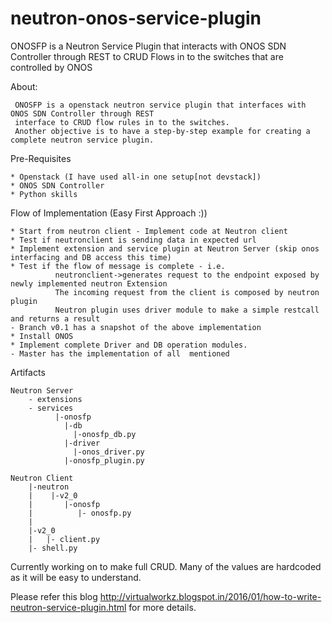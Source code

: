# neutron-onos-service-plugin
ONOSFP is a Neutron Service Plugin that interacts with ONOS SDN Controller through REST to CRUD Flows in to the switches that are controlled by ONOS

About:

     ONOSFP is a openstack neutron service plugin that interfaces with ONOS SDN Controller through REST 
     interface to CRUD flow rules in to the switches.
     Another objective is to have a step-by-step example for creating a complete neutron service plugin.
     
Pre-Requisites

    * Openstack (I have used all-in one setup[not devstack])
    * ONOS SDN Controller
    * Python skills
    
Flow of Implementation (Easy First Approach :))

    * Start from neutron client - Implement code at Neutron client
    * Test if neutronclient is sending data in expected url
    * Implement extension and service plugin at Neutron Server (skip onos interfacing and DB access this time)
    * Test if the flow of message is complete - i.e. 
              neutronclient->generates request to the endpoint exposed by newly implemented neutron Extension
              The incoming request from the client is composed by neutron plugin
              Neutron plugin uses driver module to make a simple restcall and returns a result
    - Branch v0.1 has a snapshot of the above implementation
    * Install ONOS
    * Implement complete Driver and DB operation modules.
    - Master has the implementation of all  mentioned
    
Artifacts

    Neutron Server
        - extensions
        - services
              |-onosfp
                |-db
                  |-onosfp_db.py
                |-driver
                  |-onos_driver.py
                |-onosfp_plugin.py
                
    Neutron Client
        |-neutron
        |    |-v2_0
        |       |-onosfp
        |          |- onosfp.py
        |
        |-v2_0
        |   |- client.py
        |- shell.py
        
Currently working on to make full CRUD. Many of the values are hardcoded as it will be easy to understand.
            
Please refer this blog http://virtualworkz.blogspot.in/2016/01/how-to-write-neutron-service-plugin.html for more details.
